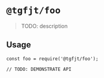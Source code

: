 # `@tgfjt/foo`

> TODO: description

## Usage

```
const foo = require('@tgfjt/foo');

// TODO: DEMONSTRATE API
```
